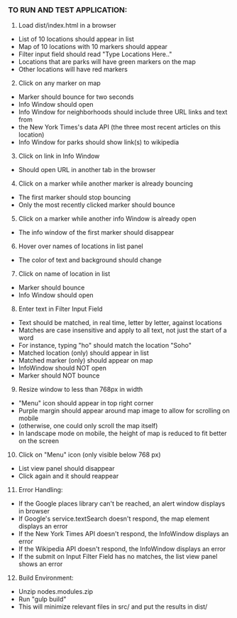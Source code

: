### TO RUN AND TEST APPLICATION:

1. Load dist/index.html in a browser

  * List of 10 locations should appear in list
  * Map of 10 locations with 10 markers should appear
  * Filter input field should read "Type Locations Here.."
  * Locations that are parks will have green markers on the map
  * Other locations will have red markers

2. Click on any marker on map

  * Marker should bounce for two seconds
  * Info Window should open
  * Info Window for neighborhoods should include three URL links and text from
  * the New York Times's data API (the three most recent articles on this location)
  * Info Window for parks should show link(s) to wikipedia

3. Click on link in Info Window

  * Should open URL in another tab in the browser

4. Click on a marker while another marker is already bouncing

  * The first marker should stop bouncing
  * Only the most recently clicked marker should bounce

5. Click on a marker while another info Window is already open

  * The info window of the first marker should disappear

6. Hover over names of locations in list panel

  * The color of text and background should change

7. Click on name of location in list

  * Marker should bounce
  * Info Window should open

8. Enter text in Filter Input Field

  * Text should be matched, in real time, letter by letter, against locations
  * Matches are case insensitive and apply to all text, not just the start of a word
  * For instance, typing "ho" should match the location "Soho"
  * Matched location (only) should appear in list
  * Matched marker (only) should appear on map
  * InfoWindow should NOT open
  * Marker should NOT bounce

9. Resize window to less than 768px in width

  * "Menu" icon should appear in top right corner
  * Purple margin should appear around map image to allow for scrolling on mobile
  * (otherwise, one could only scroll the map itself)
  * In landscape mode on mobile, the height of map is reduced to fit better on the screen

10. Click on "Menu" icon (only visible below 768 px)

  * List view panel should disappear
  * Click again and it should reappear

11. Error Handling:

  * If the Google places library can't be reached, an alert window displays in browser
  * If Google's service.textSearch doesn't respond, the map element displays an error
  * If the New York Times API doesn't respond, the InfoWindow displays an error
  * If the Wikipedia API doesn't respond, the InfoWindow displays an error
  * If the submit on Input Filter Field has no matches, the list view panel shows an error

12. Build Environment:

  * Unzip nodes.modules.zip
  * Run "gulp build"
  * This will minimize relevant files in src/ and put the results in dist/

